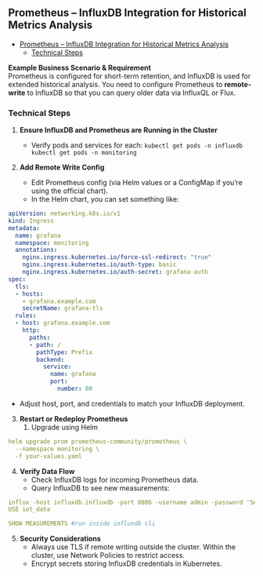 ## Prometheus – InfluxDB Integration for Historical Metrics Analysis

- [Prometheus – InfluxDB Integration for Historical Metrics Analysis](#prometheus--influxdb-integration-for-historical-metrics-analysis)
  - [Technical Steps](#technical-steps)


**Example Business Scenario & Requirement**  
Prometheus is configured for short-term retention, and InfluxDB is used for extended historical analysis. You need to configure Prometheus to **remote-write** to InfluxDB so that you can query older data via InfluxQL or Flux.


### Technical Steps
1. **Ensure InfluxDB and Prometheus are Running in the Cluster**
    - Verify pods and services for each:
	    `kubectl get pods -n influxdb kubectl get pods -n monitoring`
	    
2. **Add Remote Write Config**
    - Edit Prometheus config (via Helm values or a ConfigMap if you’re using the official chart).
    - In the Helm chart, you can set something like:
```yaml
apiVersion: networking.k8s.io/v1
kind: Ingress
metadata:
  name: grafana
  namespace: monitoring
  annotations:
    nginx.ingress.kubernetes.io/force-ssl-redirect: "true"
    nginx.ingress.kubernetes.io/auth-type: basic
    nginx.ingress.kubernetes.io/auth-secret: grafana-auth
spec:
  tls:
  - hosts:
    - grafana.example.com
    secretName: grafana-tls
  rules:
  - host: grafana.example.com
    http:
      paths:
      - path: /
        pathType: Prefix
        backend:
          service:
            name: grafana
            port:
              number: 80

```

- Adjust host, port, and credentials to match your InfluxDB deployment.

3. **Restart or Redeploy Prometheus**    
	1. Upgrade  using Helm
```yaml
helm upgrade prom prometheus-community/prometheus \
  --namespace monitoring \
  -f your-values.yaml

```

4. **Verify Data Flow**
    - Check InfluxDB logs for incoming Prometheus data.
    - Query InfluxDB to see new measurements:
```yaml
influx -host influxdb.influxdb -port 8086 -username admin -password 'SecurePassword'
USE iot_data

SHOW MEASUREMENTS #run inside influxdb cli

```

5. **Security Considerations**
    - Always use TLS if remote writing outside the cluster. Within the cluster, use Network Policies to restrict access.
    - Encrypt secrets storing InfluxDB credentials in Kubernetes.